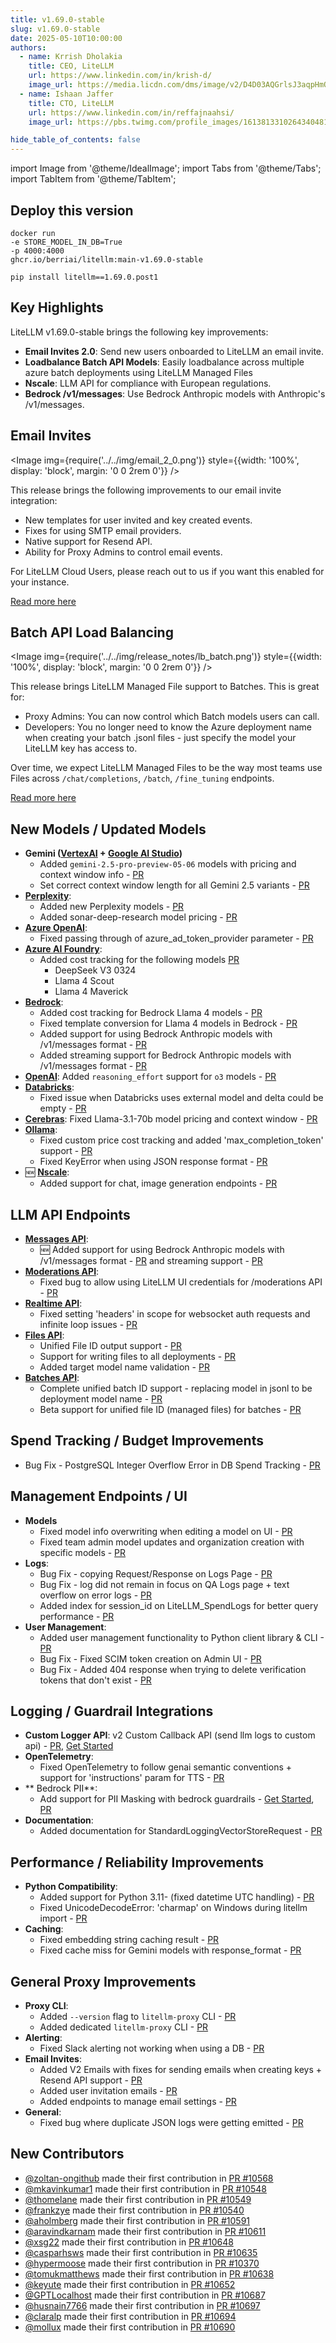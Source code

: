 ```yaml
---
title: v1.69.0-stable
slug: v1.69.0-stable
date: 2025-05-10T10:00:00
authors:
  - name: Krrish Dholakia
    title: CEO, LiteLLM
    url: https://www.linkedin.com/in/krish-d/
    image_url: https://media.licdn.com/dms/image/v2/D4D03AQGrlsJ3aqpHmQ/profile-displayphoto-shrink_400_400/B4DZSAzgP7HYAg-/0/1737327772964?e=1749686400&v=beta&t=Hkl3U8Ps0VtvNxX0BNNq24b4dtX5wQaPFp6oiKCIHD8
  - name: Ishaan Jaffer
    title: CTO, LiteLLM
    url: https://www.linkedin.com/in/reffajnaahsi/
    image_url: https://pbs.twimg.com/profile_images/1613813310264340481/lz54oEiB_400x400.jpg

hide_table_of_contents: false
---
```

import Image from '@theme/IdealImage';
import Tabs from '@theme/Tabs';
import TabItem from '@theme/TabItem';



## Deploy this version

<Tabs>
<TabItem value="docker" label="Docker">

``` showLineNumbers title="docker run litellm"
docker run
-e STORE_MODEL_IN_DB=True
-p 4000:4000
ghcr.io/berriai/litellm:main-v1.69.0-stable
```
</TabItem>

<TabItem value="pip" label="Pip">

``` showLineNumbers title="pip install litellm"
pip install litellm==1.69.0.post1
```
</TabItem>
</Tabs>

## Key Highlights

LiteLLM v1.69.0-stable brings the following key improvements:

- **Email Invites 2.0**: Send new users onboarded to LiteLLM an email invite.
- **Loadbalance Batch API Models**: Easily loadbalance across multiple azure batch deployments using LiteLLM Managed Files
- **Nscale**:  LLM API for compliance with European regulations.
- **Bedrock /v1/messages**: Use Bedrock Anthropic models with Anthropic's /v1/messages.

## Email Invites

<Image 
  img={require('../../img/email_2_0.png')}
  style={{width: '100%', display: 'block', margin: '0 0 2rem 0'}}
/>

This release brings the following improvements to our email invite integration:
- New templates for user invited and key created events.
- Fixes for using SMTP email providers.
- Native support for Resend API.
- Ability for Proxy Admins to control email events. 

For LiteLLM Cloud Users, please reach out to us if you want this enabled for your instance. 

[Read more here](https://docs.litellm.ai/docs/proxy/email)

## Batch API Load Balancing

<Image 
img={require('../../img/release_notes/lb_batch.png')}
  style={{width: '100%', display: 'block', margin: '0 0 2rem 0'}}
/>


This release brings LiteLLM Managed File support to Batches. This is great for:

- Proxy Admins: You can now control which Batch models users can call.
- Developers: You no longer need to know the Azure deployment name when creating your batch .jsonl files - just specify the model your LiteLLM key has access to. 

Over time, we expect LiteLLM Managed Files to be the way most teams use Files across `/chat/completions`, `/batch`, `/fine_tuning` endpoints. 

[Read more here](https://docs.litellm.ai/docs/proxy/managed_batches)

## New Models / Updated Models
- **Gemini ([VertexAI](https://docs.litellm.ai/docs/providers/vertex#usage-with-litellm-proxy-server) + [Google AI Studio](https://docs.litellm.ai/docs/providers/gemini))**
    - Added `gemini-2.5-pro-preview-05-06` models with pricing and context window info - [PR](https://github.com/BerriAI/litellm/pull/10597)
    - Set correct context window length for all Gemini 2.5 variants - [PR](https://github.com/BerriAI/litellm/pull/10690)
- **[Perplexity](../../docs/providers/perplexity)**: 
    - Added new Perplexity models - [PR](https://github.com/BerriAI/litellm/pull/10652) 
    - Added sonar-deep-research model pricing - [PR](https://github.com/BerriAI/litellm/pull/10537)
- **[Azure OpenAI](../../docs/providers/azure)**: 
  - Fixed passing through of azure_ad_token_provider parameter - [PR](https://github.com/BerriAI/litellm/pull/10694)
- **[Azure AI Foundry](../../docs/providers/azure_ai)**: 
    - Added cost tracking for the following models [PR](https://github.com/BerriAI/litellm/pull/9956)
        - DeepSeek V3 0324
        - Llama 4 Scout
        - Llama 4 Maverick
- **[Bedrock](../../docs/providers/bedrock)**: 
    - Added cost tracking for Bedrock Llama 4 models - [PR](https://github.com/BerriAI/litellm/pull/10582)
    - Fixed template conversion for Llama 4 models in Bedrock - [PR](https://github.com/BerriAI/litellm/pull/10582)
    - Added support for using Bedrock Anthropic models with /v1/messages format - [PR](https://github.com/BerriAI/litellm/pull/10681)
    - Added streaming support for Bedrock Anthropic models with /v1/messages format - [PR](https://github.com/BerriAI/litellm/pull/10710)
- **[OpenAI](../../docs/providers/openai)**: Added `reasoning_effort` support for `o3` models - [PR](https://github.com/BerriAI/litellm/pull/10591)
- **[Databricks](../../docs/providers/databricks)**:
    - Fixed issue when Databricks uses external model and delta could be empty - [PR](https://github.com/BerriAI/litellm/pull/10540)
- **[Cerebras](../../docs/providers/cerebras)**: Fixed Llama-3.1-70b model pricing and context window - [PR](https://github.com/BerriAI/litellm/pull/10648)
- **[Ollama](../../docs/providers/ollama)**: 
    - Fixed custom price cost tracking and added 'max_completion_token' support - [PR](https://github.com/BerriAI/litellm/pull/10636)
    - Fixed KeyError when using JSON response format - [PR](https://github.com/BerriAI/litellm/pull/10611)
- 🆕 **[Nscale](../../docs/providers/nscale)**: 
    - Added support for chat, image generation endpoints - [PR](https://github.com/BerriAI/litellm/pull/10638)

## LLM API Endpoints
- **[Messages API](../../docs/anthropic_unified)**: 
    - 🆕 Added support for using Bedrock Anthropic models with /v1/messages format - [PR](https://github.com/BerriAI/litellm/pull/10681) and streaming support - [PR](https://github.com/BerriAI/litellm/pull/10710)
- **[Moderations API](../../docs/moderations)**: 
    - Fixed bug to allow using LiteLLM UI credentials for /moderations API - [PR](https://github.com/BerriAI/litellm/pull/10723)  
- **[Realtime API](../../docs/realtime)**: 
    - Fixed setting 'headers' in scope for websocket auth requests and infinite loop issues - [PR](https://github.com/BerriAI/litellm/pull/10679)
- **[Files API](../../docs/proxy/litellm_managed_files)**:
    - Unified File ID output support - [PR](https://github.com/BerriAI/litellm/pull/10713)
    - Support for writing files to all deployments - [PR](https://github.com/BerriAI/litellm/pull/10708)
    - Added target model name validation - [PR](https://github.com/BerriAI/litellm/pull/10722)
- **[Batches API](../../docs/batches)**:
    - Complete unified batch ID support - replacing model in jsonl to be deployment model name - [PR](https://github.com/BerriAI/litellm/pull/10719)
  - Beta support for unified file ID (managed files) for batches - [PR](https://github.com/BerriAI/litellm/pull/10650)


## Spend Tracking / Budget Improvements
- Bug Fix - PostgreSQL Integer Overflow Error in DB Spend Tracking - [PR](https://github.com/BerriAI/litellm/pull/10697)

## Management Endpoints / UI
- **Models**
    - Fixed model info overwriting when editing a model on UI - [PR](https://github.com/BerriAI/litellm/pull/10726)
    - Fixed team admin model updates and organization creation with specific models - [PR](https://github.com/BerriAI/litellm/pull/10539)
- **Logs**:
  - Bug Fix -  copying Request/Response on Logs Page - [PR](https://github.com/BerriAI/litellm/pull/10720)
  - Bug Fix -  log did not remain in focus on QA Logs page + text overflow on error logs - [PR](https://github.com/BerriAI/litellm/pull/10725)
  - Added index for session_id on LiteLLM_SpendLogs for better query performance - [PR](https://github.com/BerriAI/litellm/pull/10727)
- **User Management**:
  - Added user management functionality to Python client library & CLI - [PR](https://github.com/BerriAI/litellm/pull/10627)
  - Bug Fix - Fixed SCIM token creation on Admin UI - [PR](https://github.com/BerriAI/litellm/pull/10628)
  - Bug Fix - Added 404 response when trying to delete verification tokens that don't exist - [PR](https://github.com/BerriAI/litellm/pull/10605)

## Logging / Guardrail Integrations
- **Custom Logger API**: v2 Custom Callback API (send llm logs to custom api) - [PR](https://github.com/BerriAI/litellm/pull/10575), [Get Started](https://docs.litellm.ai/docs/proxy/logging#custom-callback-apis-async)
- **OpenTelemetry**:
  - Fixed OpenTelemetry to follow genai semantic conventions + support for 'instructions' param for TTS - [PR](https://github.com/BerriAI/litellm/pull/10608)
- ** Bedrock PII**:
  - Add support for PII Masking with bedrock guardrails - [Get Started](https://docs.litellm.ai/docs/proxy/guardrails/bedrock#pii-masking-with-bedrock-guardrails), [PR](https://github.com/BerriAI/litellm/pull/10608)
- **Documentation**:
  - Added documentation for StandardLoggingVectorStoreRequest - [PR](https://github.com/BerriAI/litellm/pull/10535)

## Performance / Reliability Improvements
- **Python Compatibility**:
  - Added support for Python 3.11- (fixed datetime UTC handling) - [PR](https://github.com/BerriAI/litellm/pull/10701)
  - Fixed UnicodeDecodeError: 'charmap' on Windows during litellm import - [PR](https://github.com/BerriAI/litellm/pull/10542)
- **Caching**:
  - Fixed embedding string caching result - [PR](https://github.com/BerriAI/litellm/pull/10700)
  - Fixed cache miss for Gemini models with response_format - [PR](https://github.com/BerriAI/litellm/pull/10635)

## General Proxy Improvements
- **Proxy CLI**:
  - Added `--version` flag to `litellm-proxy` CLI - [PR](https://github.com/BerriAI/litellm/pull/10704)
  - Added dedicated `litellm-proxy` CLI - [PR](https://github.com/BerriAI/litellm/pull/10578)
- **Alerting**:
  - Fixed Slack alerting not working when using a DB - [PR](https://github.com/BerriAI/litellm/pull/10370)
- **Email Invites**:
  - Added V2 Emails with fixes for sending emails when creating keys + Resend API support - [PR](https://github.com/BerriAI/litellm/pull/10602)
  - Added user invitation emails - [PR](https://github.com/BerriAI/litellm/pull/10615)
  - Added endpoints to manage email settings - [PR](https://github.com/BerriAI/litellm/pull/10646)
- **General**:
  - Fixed bug where duplicate JSON logs were getting emitted - [PR](https://github.com/BerriAI/litellm/pull/10580)


## New Contributors
- [@zoltan-ongithub](https://github.com/zoltan-ongithub) made their first contribution in [PR #10568](https://github.com/BerriAI/litellm/pull/10568)
- [@mkavinkumar1](https://github.com/mkavinkumar1) made their first contribution in [PR #10548](https://github.com/BerriAI/litellm/pull/10548)
- [@thomelane](https://github.com/thomelane) made their first contribution in [PR #10549](https://github.com/BerriAI/litellm/pull/10549)
- [@frankzye](https://github.com/frankzye) made their first contribution in [PR #10540](https://github.com/BerriAI/litellm/pull/10540)
- [@aholmberg](https://github.com/aholmberg) made their first contribution in [PR #10591](https://github.com/BerriAI/litellm/pull/10591)
- [@aravindkarnam](https://github.com/aravindkarnam) made their first contribution in [PR #10611](https://github.com/BerriAI/litellm/pull/10611)
- [@xsg22](https://github.com/xsg22) made their first contribution in [PR #10648](https://github.com/BerriAI/litellm/pull/10648)
- [@casparhsws](https://github.com/casparhsws) made their first contribution in [PR #10635](https://github.com/BerriAI/litellm/pull/10635)
- [@hypermoose](https://github.com/hypermoose) made their first contribution in [PR #10370](https://github.com/BerriAI/litellm/pull/10370)
- [@tomukmatthews](https://github.com/tomukmatthews) made their first contribution in [PR #10638](https://github.com/BerriAI/litellm/pull/10638)
- [@keyute](https://github.com/keyute) made their first contribution in [PR #10652](https://github.com/BerriAI/litellm/pull/10652)
- [@GPTLocalhost](https://github.com/GPTLocalhost) made their first contribution in [PR #10687](https://github.com/BerriAI/litellm/pull/10687)
- [@husnain7766](https://github.com/husnain7766) made their first contribution in [PR #10697](https://github.com/BerriAI/litellm/pull/10697)
- [@claralp](https://github.com/claralp) made their first contribution in [PR #10694](https://github.com/BerriAI/litellm/pull/10694)
- [@mollux](https://github.com/mollux) made their first contribution in [PR #10690](https://github.com/BerriAI/litellm/pull/10690)

